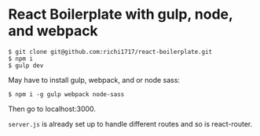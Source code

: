 # React Boilerplate with gulp, node, and webpack

```
$ git clone git@github.com:richi1717/react-boilerplate.git
$ npm i
$ gulp dev
```

May have to install gulp, webpack, and or node sass:

```
$ npm i -g gulp webpack node-sass
```

Then go to localhost:3000.

`server.js` is already set up to handle different routes and so is react-router.